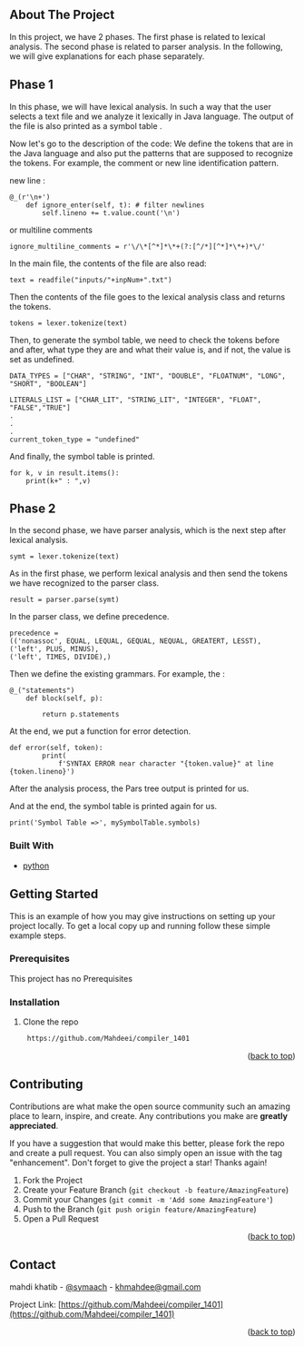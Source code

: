 <!-- ABOUT THE PROJECT -->
## About The Project
In this project, we have 2 phases. The first phase is related to lexical analysis. The second phase is related to parser analysis. In the following, we will give explanations for each phase separately.

## Phase 1
In this phase, we will have lexical analysis. In such a way that the user selects a text file and we analyze it lexically in Java language. The output of the file is also printed as a symbol table .

Now let's go to the description of the code: We define the tokens that are in the Java language and also put the patterns that are supposed to recognize the tokens. For example, the comment or new line identification pattern.

new line :
``` 
@_(r'\n+')
    def ignore_enter(self, t): # filter newlines
        self.lineno += t.value.count('\n')
```

or multiline comments
```
ignore_multiline_comments = r'\/\*[^*]*\*+(?:[^/*][^*]*\*+)*\/'
```


In the main file, the contents of the file are also read:
```
text = readfile("inputs/"+inpNum+".txt")
```


Then the contents of the file goes to the lexical analysis class and returns the tokens.
```
tokens = lexer.tokenize(text) 
```


Then, to generate the symbol table, we need to check the tokens before and after, what type they are and what their value is, and if not, the value is set as undefined.

```
DATA_TYPES = ["CHAR", "STRING", "INT", "DOUBLE", "FLOATNUM", "LONG", "SHORT", "BOOLEAN"]

LITERALS_LIST = ["CHAR_LIT", "STRING_LIT", "INTEGER", "FLOAT", "FALSE","TRUE"]
.
.
.
current_token_type = "undefined"
```


And finally, the symbol table is printed.

    for k, v in result.items():
	    print(k+" : ",v)
	    
	    
## Phase 2
In the second phase, we have parser analysis, which is the next step after lexical analysis.

```
symt = lexer.tokenize(text)
```

As in the first phase, we perform lexical analysis and then send the tokens we have recognized to the parser class.
```
result = parser.parse(symt)
```
In the parser class, we define precedence.
```
precedence = 
(('nonassoc', EQUAL, LEQUAL, GEQUAL, NEQUAL, GREATERT, LESST), 
('left', PLUS, MINUS), 
('left', TIMES, DIVIDE),)
```


Then we define the existing grammars. For example, the :
```
@_("statements")
    def block(self, p):
     
      	return p.statements
```

At the end, we put a function for error detection.
```
def error(self, token):
        print(
            f'SYNTAX ERROR near character "{token.value}" at line {token.lineno}')	   
```

After the analysis process, the Pars tree output is printed for us.

And at the end, the symbol table is printed again for us.

```
print('Symbol Table =>', mySymbolTable.symbols) 
```



### Built With

* [python](https://www.python.org/)



<!-- GETTING STARTED -->
## Getting Started

This is an example of how you may give instructions on setting up your project locally.
To get a local copy up and running follow these simple example steps.

### Prerequisites

This project has no Prerequisites

### Installation


1. Clone the repo
   ```sh
    https://github.com/Mahdeei/compiler_1401
   ```

<p align="right">(<a href="#top">back to top</a>)</p>





<!-- CONTRIBUTING -->
## Contributing

Contributions are what make the open source community such an amazing place to learn, inspire, and create. Any contributions you make are **greatly appreciated**.

If you have a suggestion that would make this better, please fork the repo and create a pull request. You can also simply open an issue with the tag "enhancement".
Don't forget to give the project a star! Thanks again!

1. Fork the Project
2. Create your Feature Branch (`git checkout -b feature/AmazingFeature`)
3. Commit your Changes (`git commit -m 'Add some AmazingFeature'`)
4. Push to the Branch (`git push origin feature/AmazingFeature`)
5. Open a Pull Request

<p align="right">(<a href="#top">back to top</a>)</p>


<!-- CONTACT -->
## Contact

mahdi khatib - [@symaach](https://instagram.com/symaach) - khmahdee@gmail.com

Project Link: [https://github.com/Mahdeei/compiler_1401](https://github.com/Mahdeei/compiler_1401)

<p align="right">(<a href="#top">back to top</a>)</p>



